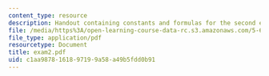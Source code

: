 ```yaml
---
content_type: resource
description: Handout containing constants and formulas for the second exam.
file: /media/https%3A/open-learning-course-data-rc.s3.amazonaws.com/5-61-physical-chemistry-fall-2007/c1aa9878161897199a58a49b5fdd0b91_exam2.pdf
file_type: application/pdf
resourcetype: Document
title: exam2.pdf
uid: c1aa9878-1618-9719-9a58-a49b5fdd0b91
---
```

